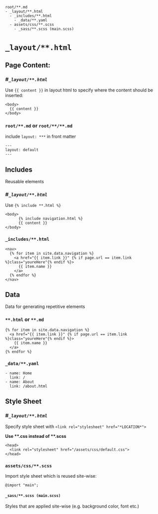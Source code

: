     root/**.md
    - _layout/**.html
      - _includes/**.html
        - _data/**.yaml
      - assets/css/**.scss
        - _sass/**.scss (main.scss)


# `_layout/**.html`



## Page Content: 

### *#`_layout/**.html`*

Use `{{ content }}` in layout html to specify where the content should be inserted:

    <body>
      {{ content }}
    </body>

### `root/**.md` or `root/**/**.md`

include `layout: ***` in front matter

    ---
    layout: default
    ---



## Includes 

Reusable elements

### *#`_layout/**.html`*

Use `{% include **.html %}`

    <body>
          {% include navigation.html %}
          {{ content }}
    </body>

### `_includes/**.html`

    <nav>
      {% for item in site.data.navigation %}
        <a href="{{ item.link }}" {% if page.url == item.link %}class="youreHere"{% endif %}>
          {{ item.name }}
        </a>
      {% endfor %}
    </nav>



## Data

Data for generating repetitive elements 

### `**.html` or `**.md`

    {% for item in site.data.navigation %}
      <a href="{{ item.link }}" {% if page.url == item.link %}class="youreHere"{% endif %}>
        {{ item.name }}
      </a>
    {% endfor %}

### `_data/**.yaml`

    - name: Home
      link: /
    - name: About
      link: /about.html



## Style Sheet

### *#`_layout/**.html`*

Specify style sheet with `<link rel="stylesheet" href="*LOCATION*">`

**Use \*\*.css instead of \*\*.scss**

    <head>
      <link rel="stylesheet" href="/assets/css/default.css">
    </head>

### `assets/css/**.scss`

Import style sheet which is reused site-wise: 

    @import "main";

#### `_sass/**.scss (main.scss)`

Styles that are applied site-wise (e.g. background color, font etc.)
